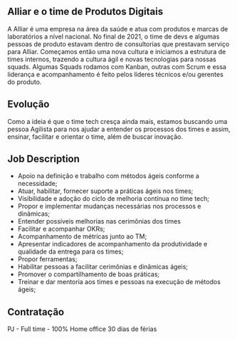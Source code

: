 ## Alliar e o time de Produtos Digitais
A Alliar é uma empresa na área da saúde e atua com produtos e marcas de laboratórios a nível nacional.
No final de 2021, o time de devs e algumas pessoas de produto estavam dentro de consultorias que prestavam serviço para Alliar.
Começamos então uma nova cultura e iniciamos a estrutura de times internos, trazendo a cultura ágil e novas tecnologias para nossas squads.
Algumas Squads rodamos com Kanban, outras com Scrum e essa liderança e acompanhamento é feito pelos líderes técnicos e/ou gerentes do produto.

## Evolução
Como a ideia é que o time tech cresça ainda mais, estamos buscando uma pessoa Agilista para nos ajudar a entender os processos dos times e assim, ensinar, facilitar e orientar o time, além de buscar inovação.

## Job Description
- Apoio na definição e trabalho com métodos ágeis conforme a necessidade;
- Atuar, habilitar, fornecer suporte a práticas ágeis nos times;
- Visibilidade e adoção do ciclo de melhoria contínua no time tech;
- Propor e implementar mudanças necessárias nos processos e dinâmicas;
- Entender possíveis melhorias nas cerimônias dos times
- Facilitar e acompanhar OKRs;
- Acompanhamento de métricas junto ao TM;
- Apresentar indicadores de acompanhamento da produtividade e qualidade da entrega para os times;
- Propor ferramentas;
- Habilitar pessoas a facilitar cerimônias e dinâmicas ágeis;
- Promover o compartilhamento de boas práticas;
- Treinar e dar mentoria aos times e pessoas na execução de métodos ágeis;

## Contratação
PJ - Full time - 100% Home office
30 dias de férias